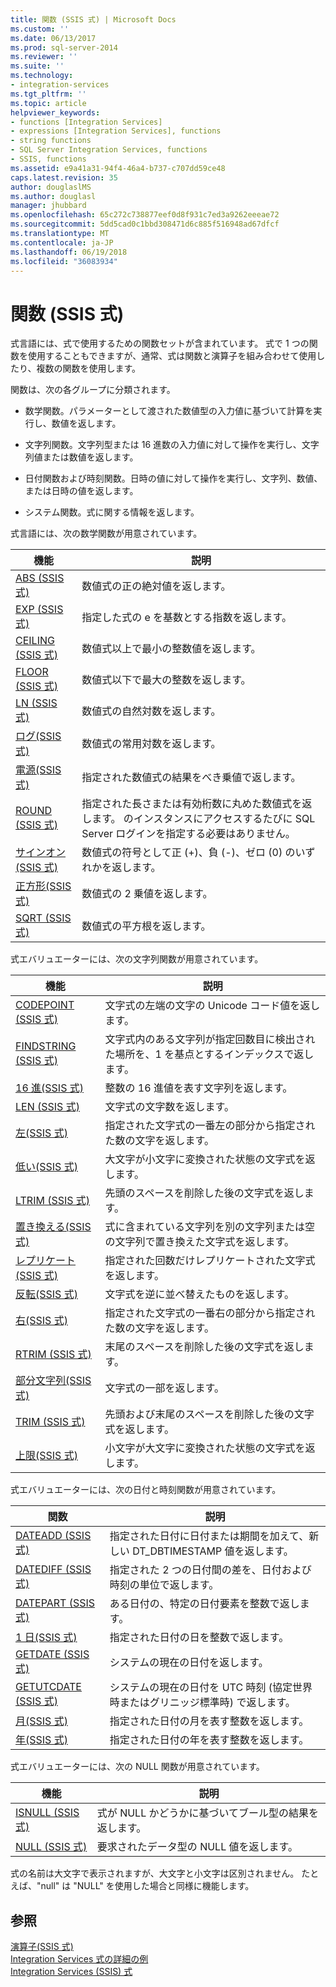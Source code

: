 ```yaml
---
title: 関数 (SSIS 式) | Microsoft Docs
ms.custom: ''
ms.date: 06/13/2017
ms.prod: sql-server-2014
ms.reviewer: ''
ms.suite: ''
ms.technology:
- integration-services
ms.tgt_pltfrm: ''
ms.topic: article
helpviewer_keywords:
- functions [Integration Services]
- expressions [Integration Services], functions
- string functions
- SQL Server Integration Services, functions
- SSIS, functions
ms.assetid: e9a41a31-94f4-46a4-b737-c707dd59ce48
caps.latest.revision: 35
author: douglaslMS
ms.author: douglasl
manager: jhubbard
ms.openlocfilehash: 65c272c738877eef0d8f931c7ed3a9262eeeae72
ms.sourcegitcommit: 5dd5cad0c1bbd308471d6c885f516948ad67dfcf
ms.translationtype: MT
ms.contentlocale: ja-JP
ms.lasthandoff: 06/19/2018
ms.locfileid: "36083934"
---
```

# <a name="functions-ssis-expression"></a>関数 (SSIS 式)
  式言語には、式で使用するための関数セットが含まれています。 式で 1 つの関数を使用することもできますが、通常、式は関数と演算子を組み合わせて使用したり、複数の関数を使用します。  
  
 関数は、次の各グループに分類されます。  
  
-   数学関数。パラメーターとして渡された数値型の入力値に基づいて計算を実行し、数値を返します。  
  
-   文字列関数。文字列型または 16 進数の入力値に対して操作を実行し、文字列値または数値を返します。  
  
-   日付関数および時刻関数。日時の値に対して操作を実行し、文字列、数値、または日時の値を返します。  
  
-   システム関数。式に関する情報を返します。  
  
 式言語には、次の数学関数が用意されています。  
  
|機能|説明|  
|--------------|-----------------|  
|[ABS &#40;SSIS 式&#41;](abs-ssis-expression.md)|数値式の正の絶対値を返します。|  
|[EXP &#40;SSIS 式&#41;](exp-ssis-expression.md)|指定した式の e を基数とする指数を返します。|  
|[CEILING &#40;SSIS 式&#41;](ceiling-ssis-expression.md)|数値式以上で最小の整数値を返します。|  
|[FLOOR &#40;SSIS 式&#41;](floor-ssis-expression.md)|数値式以下で最大の整数を返します。|  
|[LN &#40;SSIS 式&#41;](ln-ssis-expression.md)|数値式の自然対数を返します。|  
|[ログ&#40;SSIS 式&#41;](log-ssis-expression.md)|数値式の常用対数を返します。|  
|[電源&#40;SSIS 式&#41;](power-ssis-expression.md)|指定された数値式の結果をべき乗値で返します。|  
|[ROUND &#40;SSIS 式&#41;](round-ssis-expression.md)|指定された長さまたは有効桁数に丸めた数値式を返します。 のインスタンスにアクセスするたびに SQL Server ログインを指定する必要はありません。|  
|[サインオン&#40;SSIS 式&#41;](sign-ssis-expression.md)|数値式の符号として正 (+)、負 (-)、ゼロ (0) のいずれかを返します。|  
|[正方形&#40;SSIS 式&#41;](square-ssis-expression.md)|数値式の 2 乗値を返します。|  
|[SQRT &#40;SSIS 式&#41;](sqrt-ssis-expression.md)|数値式の平方根を返します。|  
  
 式エバリュエーターには、次の文字列関数が用意されています。  
  
|機能|説明|  
|--------------|-----------------|  
|[CODEPOINT &#40;SSIS 式&#41;](codepoint-ssis-expression.md)|文字式の左端の文字の Unicode コード値を返します。|  
|[FINDSTRING &#40;SSIS 式&#41;](findstring-ssis-expression.md)|文字式内のある文字列が指定回数目に検出された場所を、1 を基点とするインデックスで返します。|  
|[16 進&#40;SSIS 式&#41;](hex-ssis-expression.md)|整数の 16 進値を表す文字列を返します。|  
|[LEN &#40;SSIS 式&#41;](len-ssis-expression.md)|文字式の文字数を返します。|  
|[左&#40;SSIS 式&#41;](left-ssis-expression.md)|指定された文字式の一番左の部分から指定された数の文字を返します。|  
|[低い&#40;SSIS 式&#41;](lower-ssis-expression.md)|大文字が小文字に変換された状態の文字式を返します。|  
|[LTRIM &#40;SSIS 式&#41;](trim-ssis-expression.md)|先頭のスペースを削除した後の文字式を返します。|  
|[置き換える&#40;SSIS 式&#41;](replace-ssis-expression.md)|式に含まれている文字列を別の文字列または空の文字列で置き換えた文字式を返します。|  
|[レプリケート&#40;SSIS 式&#41;](replicate-ssis-expression.md)|指定された回数だけレプリケートされた文字式を返します。|  
|[反転&#40;SSIS 式&#41;](reverse-ssis-expression.md)|文字式を逆に並べ替えたものを返します。|  
|[右&#40;SSIS 式&#41;](right-ssis-expression.md)|指定された文字式の一番右の部分から指定された数の文字を返します。|  
|[RTRIM &#40;SSIS 式&#41;](rtrim-ssis-expression.md)|末尾のスペースを削除した後の文字式を返します。|  
|[部分文字列&#40;SSIS 式&#41;](substring-ssis-expression.md)|文字式の一部を返します。|  
|[TRIM &#40;SSIS 式&#41;](trim-ssis-expression.md)|先頭および末尾のスペースを削除した後の文字式を返します。|  
|[上限&#40;SSIS 式&#41;](upper-ssis-expression.md)|小文字が大文字に変換された状態の文字式を返します。|  
  
 式エバリュエーターには、次の日付と時刻関数が用意されています。  
  
|関数|説明|  
|--------------|-----------------|  
|[DATEADD &#40;SSIS 式&#41;](dateadd-ssis-expression.md)|指定された日付に日付または期間を加えて、新しい DT_DBTIMESTAMP 値を返します。|  
|[DATEDIFF &#40;SSIS 式&#41;](datediff-ssis-expression.md)|指定された 2 つの日付間の差を、日付および時刻の単位で返します。|  
|[DATEPART &#40;SSIS 式&#41;](datepart-ssis-expression.md)|ある日付の、特定の日付要素を整数で返します。|  
|[1 日&#40;SSIS 式&#41;](day-ssis-expression.md)|指定された日付の日を整数で返します。|  
|[GETDATE &#40;SSIS 式&#41;](getdate-ssis-expression.md)|システムの現在の日付を返します。|  
|[GETUTCDATE &#40;SSIS 式&#41;](getutcdate-ssis-expression.md)|システムの現在の日付を UTC 時刻 (協定世界時またはグリニッジ標準時) で返します。|  
|[月&#40;SSIS 式&#41;](month-ssis-expression.md)|指定された日付の月を表す整数を返します。|  
|[年&#40;SSIS 式&#41;](year-ssis-expression.md)|指定された日付の年を表す整数を返します。|  
  
 式エバリュエーターには、次の NULL 関数が用意されています。  
  
|機能|説明|  
|--------------|-----------------|  
|[ISNULL &#40;SSIS 式&#41;](null-ssis-expression.md)|式が NULL かどうかに基づいてブール型の結果を返します。|  
|[NULL &#40;SSIS 式&#41;](null-ssis-expression.md)|要求されたデータ型の NULL 値を返します。|  
  
 式の名前は大文字で表示されますが、大文字と小文字は区別されません。 たとえば、"null" は "NULL" を使用した場合と同様に機能します。  
  
## <a name="see-also"></a>参照  
 [演算子&#40;SSIS 式&#41;](operators-ssis-expression.md)   
 [Integration Services 式の詳細の例](examples-of-advanced-integration-services-expressions.md)   
 [Integration Services &#40;SSIS&#41; 式](integration-services-ssis-expressions.md)  
  
  